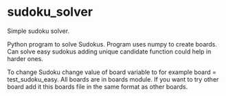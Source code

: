 # sudoku_solver
Simple sudoku solver.

Python program to solve Sudokus. Program uses numpy to create boards. Can solve easy sudokus adding unique candidate function could help in harder ones. 

To change Sudoku change value of board variable to for example board = test_sudoku_easy. All boards are in boards module. If you want to try other board add it this boards file in the same format as other boards.
